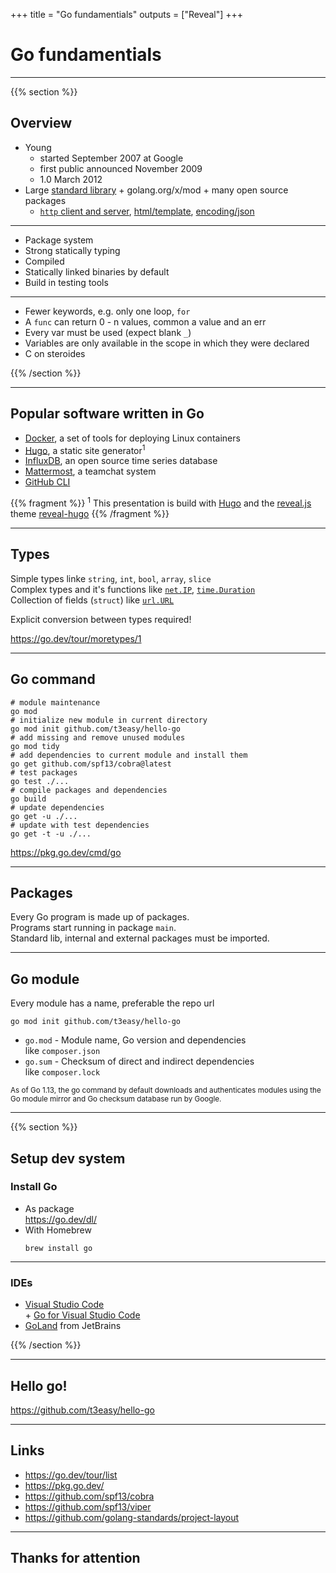 +++
title = "Go fundamentials"
outputs = ["Reveal"]
+++

# Go fundamentials

---

{{% section %}}

## Overview

* Young
  * started September 2007 at Google
  * first public announced November 2009
  * 1.0 March 2012
* Large [standard library](https://pkg.go.dev/std) + golang.org/x/mod + many open source packages
  * [`http` client and server](https://pkg.go.dev/net/http@go1.18.1), [html/template](https://pkg.go.dev/html/template@go1.18.1), [encoding/json](https://pkg.go.dev/encoding/json@go1.18.1)

---

* Package system
* Strong statically typing
* Compiled
* Statically linked binaries by default
* Build in testing tools

---

* Fewer keywords, e.g. only one loop, `for`
* A `func` can return 0 - n values, common a value and an err
* Every var must be used (expect blank `_`)
* Variables are only available in the scope in which they were declared
* C on steroides

{{% /section %}}

---

## Popular software written in Go

* [Docker](https://www.docker.com/), a set of tools for deploying Linux containers
* [Hugo](https://gohugo.io/), a static site generator<sup>1</sup>
* [InfluxDB](https://www.influxdata.com/), an open source time series database
* [Mattermost](https://mattermost.com/), a teamchat system
* [GitHub CLI](https://cli.github.com/)

{{% fragment %}}
<sup>1</sup> This presentation is build with [Hugo](https://gohugo.io/) and the [reveal.js](https://revealjs.com/) theme [reveal-hugo](https://github.com/joshed-io/reveal-hugo)
{{% /fragment %}}

---

## Types

Simple types linke `string`, `int`, `bool`, `array`, `slice`  
Complex types and it's functions like [`net.IP`](https://cs.opensource.google/go/go/+/refs/tags/go1.18.1:src/net/ip.go;l=35), [`time.Duration`](https://cs.opensource.google/go/go/+/refs/tags/go1.18.1:src/time/time.go;l=589)  
Collection of fields (`struct`) like [`url.URL`](https://cs.opensource.google/go/go/+/refs/tags/go1.18.1:src/net/url/url.go;l=358-369)

Explicit conversion between types required!  

https://go.dev/tour/moretypes/1

---

## Go command

```shell
# module maintenance
go mod
# initialize new module in current directory
go mod init github.com/t3easy/hello-go
# add missing and remove unused modules
go mod tidy
# add dependencies to current module and install them
go get github.com/spf13/cobra@latest
# test packages
go test ./...
# compile packages and dependencies
go build
# update dependencies
go get -u ./...
# update with test dependencies
go get -t -u ./...
```

https://pkg.go.dev/cmd/go

---

## Packages

Every Go program is made up of packages.  
Programs start running in package `main`.  
Standard lib, internal and external packages must be imported.

---

## Go module

Every module has a name, preferable the repo url

```shell
go mod init github.com/t3easy/hello-go
```

* `go.mod` - Module name, Go version and dependencies  
  like `composer.json`  
* `go.sum` - Checksum of direct and indirect dependencies  
  like `composer.lock`  

<small>
As of Go 1.13, the go command by default downloads and authenticates modules
using the Go module mirror and Go checksum database run by Google. 
</small>

---

{{% section %}}

## Setup dev system

### Install Go  
*  As package  
   https://go.dev/dl/
*  With Homebrew
   ```shell
   brew install go
   ```

---

### IDEs
*  [Visual Studio Code](https://code.visualstudio.com/)  
   \+ [Go for Visual Studio Code](https://marketplace.visualstudio.com/items?itemName=golang.Go)
*  [GoLand](https://www.jetbrains.com/go/) from JetBrains

{{% /section %}}

---

## Hello go!

https://github.com/t3easy/hello-go

---

## Links

* https://go.dev/tour/list
* https://pkg.go.dev/
* https://github.com/spf13/cobra
* https://github.com/spf13/viper
* https://github.com/golang-standards/project-layout

---

## Thanks for attention
